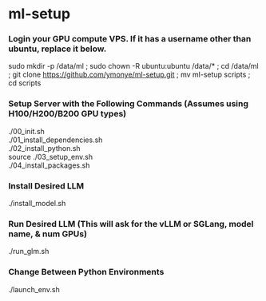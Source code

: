 # ml-setup

### Login your GPU compute VPS. If it has a username other than ubuntu, replace it below.
sudo mkdir -p /data/ml ; sudo chown -R ubuntu:ubuntu /data/* ; cd /data/ml ; git clone https://github.com/ymonye/ml-setup.git ; mv ml-setup scripts ; cd scripts

### Setup Server with the Following Commands (Assumes using H100/H200/B200 GPU types)

./00_init.sh<br>
./01_install_dependencies.sh<br>
./02_install_python.sh<br>
source ./03_setup_env.sh<br>
./04_install_packages.sh

### Install Desired LLM
./install_model.sh

### Run Desired LLM (This will ask for the vLLM or SGLang,  model name, & num GPUs)
./run_glm.sh

### Change Between Python Environments
./launch_env.sh
